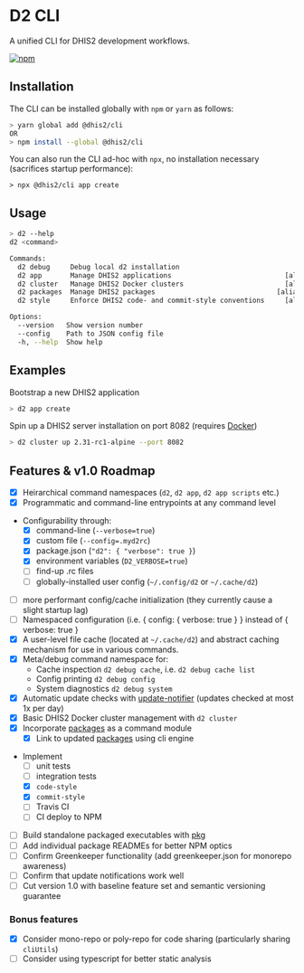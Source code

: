 # D2 CLI

A unified CLI for DHIS2 development workflows.

[![npm](https://img.shields.io/npm/v/@dhis2/cli.svg)](https://www.npmjs.com/package/@dhis2/cli)

## Installation

The CLI can be installed globally with `npm` or `yarn` as follows:

```sh
> yarn global add @dhis2/cli
OR
> npm install --global @dhis2/cli
```

You can also run the CLI ad-hoc with `npx`, no installation necessary (sacrifices startup performance):

```
> npx @dhis2/cli app create
```

## Usage

```sh
> d2 --help
d2 <command>

Commands:
  d2 debug     Debug local d2 installation
  d2 app       Manage DHIS2 applications                            [aliases: a]
  d2 cluster   Manage DHIS2 Docker clusters                         [aliases: c]
  d2 packages  Manage DHIS2 packages                              [aliases: pkg]
  d2 style     Enforce DHIS2 code- and commit-style conventions     [aliases: s]

Options:
  --version   Show version number                                      [boolean]
  --config    Path to JSON config file
  -h, --help  Show help                                                [boolean]
```

## Examples

Bootstrap a new DHIS2 application

```sh
> d2 app create
```

Spin up a DHIS2 server installation on port 8082 (requires [Docker](https://www.docker.com/products/docker-desktop))

```sh
> d2 cluster up 2.31-rc1-alpine --port 8082
```

## Features & v1.0 Roadmap

-   [x] Heirarchical command namespaces (`d2`, `d2 app`, `d2 app scripts` etc.)
-   [x] Programmatic and command-line entrypoints at any command level
-   Configurability through:
    -   [x] command-line (`--verbose=true`)
    -   [x] custom file (`--config=.myd2rc`)
    -   [x] package.json (`"d2": { "verbose": true }`)
    -   [x] environment variables (`D2_VERBOSE=true`)
    -   [ ] find-up .rc files
    -   [ ] globally-installed user config (`~/.config/d2` or `~/.cache/d2`)
-   [ ] more performant config/cache initialization (they currently cause a slight startup lag)
-   [ ] Namespaced configuration (i.e. { config: { verbose: true } } instead of { verbose: true }
-   [x] A user-level file cache (located at `~/.cache/d2`) and abstract caching mechanism for use in various commands.
-   [x] Meta/debug command namespace for:
    -   Cache inspection `d2 debug cache`, i.e. `d2 debug cache list`
    -   Config printing `d2 debug config`
    -   System diagnostics `d2 debug system`
-   [x] Automatic update checks with [update-notifier](https://npmjs.com/package/update-notifier) (updates checked at most 1x per day)
-   [x] Basic DHIS2 Docker cluster management with `d2 cluster`
-   [x] Incorporate [packages](https://github.com/dhis2/packages) as a command module
    -   [x] Link to updated [packages](https://github.com/dhis2/packages) using cli engine
-   Implement
    -   [ ] unit tests
    -   [ ] integration tests
    -   [x] `code-style`
    -   [x] `commit-style`
    -   [ ] Travis CI
    -   [ ] CI deploy to NPM
-   [ ] Build standalone packaged executables with [pkg](https://www.npmjs.com/package/pkg)
-   [ ] Add individual package READMEs for better NPM optics
-   [ ] Confirm Greenkeeper functionality (add greenkeeper.json for monorepo awareness)
-   [ ] Confirm that update notifications work well
-   [ ] Cut version 1.0 with baseline feature set and semantic versioning guarantee

### Bonus features

-   [x] Consider mono-repo or poly-repo for code sharing (particularly sharing `cliUtils`)
-   [ ] Consider using typescript for better static analysis
